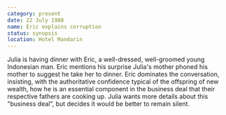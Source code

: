 ```yaml
---
category: present
date: 22 July 1988
name: Eric explains corruption
status: synopsis
location: Hotel Mandarin
---
```

Julia is having dinner 
with Eric, a well-dressed, well-groomed young Indonesian man. Eric mentions his
surprise Julia's mother phoned his mother to suggest he take her to
dinner. Eric dominates the conversation, insisting, with the
authoritative confidence typical of the offspring of new wealth, how he
is an essential component in the business deal that their respective
fathers are cooking up. Julia wants more details about this "business
deal", but decides it would be better to remain silent.
